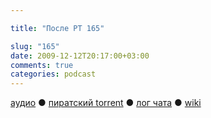 ```yaml
---

title: "После РТ 165"

slug: "165"
date: 2009-12-12T20:17:00+03:00
comments: true
categories: podcast
---
```

[аудио](http://cdn.radio-t.com/rt165post.mp3) ● [пиратский torrent](http://pirates.radio-t.com/torrents/rt165post.mp3.torrent) ● [лог чата](http://chat.radio-t.com/logs/radio-t-165.html) ● [wiki](http://wiki.radio-t.com/%D0%9F%D0%BE%D1%81%D0%BB%D0%B5_%D0%A0%D0%A2_165)<audio src="http://cdn.radio-t.com/rt165post.mp3" preload="none">
